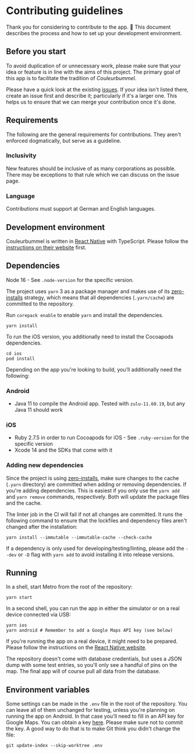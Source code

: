 # Contributing guidelines

Thank you for considering to contribute to the app. 🙌 This document describes the process and how to set up your
development environment.

## Before you start

To avoid duplication of or unnecessary work, please make sure that your idea or feature is in line with the aims of this
project. The primary goal of this app is to facilitate the tradition of _Couleurbummel_.

Please have a quick look at the existing [issues]. If your idea isn't listed there, create an issue first and describe
it; particularly if it's a larger one. This helps us to ensure that we can merge your contribution once it's done.

## Requirements

The following are the general requirements for contributions. They aren't enforced dogmatically, but serve as a
guideline.

### Inclusivity

New features should be inclusive of as many corporations as possible. There may be exceptions to that rule which we can
discuss on the issue page.

### Language

Contributions must support at German and English languages.

## Development environment

Couleurbummel is written in [React Native] with TypeScript. Please follow
the [instructions on their website](https://reactnative.dev/docs/environment-setup) first.

## Dependencies

Node 16 - See `.node-version` for the specific version.

The project uses `yarn` 3 as a package manager and makes use of its [zero-installs] strategy, which means that all
dependencies (`.yarn/cache`) are committed to the repository.

Run `corepack enable` to enable `yarn` and install the dependencies.

```shell
yarn install
```

To run the iOS version, you additionally need to install the Cocoapods dependencies.

```shell
cd ios
pod install
```

Depending on the app you're looking to build, you'll additionally need the following:

### Android

- Java 11 to compile the Android app. Tested with `zulu-11.60.19`, but any Java 11 should work

### iOS

- Ruby 2.7.5 in order to run Cocoapods for iOS - See `.ruby-version` for the specific version
- Xcode 14 and the SDKs that come with it

### Adding new dependencies

Since the project is using [zero-installs], make sure changes to the cache (`.yarn` directory) are committed when adding
or removing dependencies. If you're adding dependencies. This is easiest if you only use the `yarn add`
and `yarn remove` commands, respectively. Both will update the package files and the cache.

The linter job in the CI will fail if not all changes are committed. It runs the following command to ensure that the
lockfiles and dependency files aren't changed after the installation:

```shell
yarn install --immutable --immutable-cache --check-cache
```

If a dependency is only used for developing/testing/linting, please add the `--dev` or `-D` flag with `yarn add` to
avoid installing it into release versions.

## Running

In a shell, start Metro from the root of the repository:

```shell
yarn start
```

In a second shell, you can run the app in either the simulator or on a real device connected via USB:

```shell
yarn ios
yarn android # Remember to add a Google Maps API key (see below)
```

If you're running the app on a real device, it might need to be prepared. Please follow the instructions on
the [React Native website](https://reactnative.dev/docs/running-on-device).

The repository doesn't come with database credentials, but uses a JSON dump with some test entries, so you'll only see a
handful of pins on the map. The final app will of course pull all data from the database.

## Environment variables

Some settings can be made in the `.env` file in the root of the repository. You can leave all of them unchanged for
testing, unless you're planning on running the app on Android. In that case you'll need to fill in an API key for Google
Maps. You can obtain a key [here](https://developers.google.com/maps/documentation/android-sdk/get-api-key). Please make
sure not to commit the key. A good way to do that is to make Git think you didn't change the file:

```shell
git update-index --skip-worktree .env
```

[issues]: https://github.com/muffix/couleurbummel/issues

[React Native]: https://reactnative.dev/

[zero-installs]: https://yarnpkg.com/features/zero-installs
